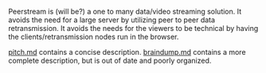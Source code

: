 Peerstream is (will be?) a one to many data/video streaming solution.
It avoids the need for a large server by utilizing peer to peer data retransmission. 
It avoids the needs for the viewers to be technical by having the clients/retransmission nodes run in the browser. 


[pitch.md](./pitch.md) contains a concise description.
[braindump.md](./braindump.md) contains a more complete description, but is out of date and poorly organized. 


